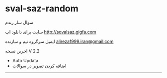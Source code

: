 # sval-saz-random
سوال ساز رندم 

سایت برای دانلود اپ
http://sovalsaz.gigfa.com

ایمیل سرگروه تیم و سازنده
alirezaf999.iran@gmail.com

اخرین نسخه 
V 2.2
- Auto Updata
- اضافه کردن تصویر در سوالات
------------------------------

